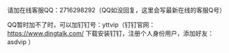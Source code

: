 请加在线客服QQ：2716298292（QQ如没回复，这里会写最新在线的客服Q号）

QQ暂时加不了时，可以加钉钉号：yttvip（钉钉官网：https://www.dingtalk.com/  下载安装钉钉，注册个人身份用户，添加好友：asdvip  ）
